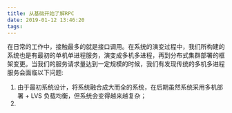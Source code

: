 ```yaml
---
title: 从基础开始了解RPC
date: 2019-01-12 13:46:20
tags:
---
```


在日常的工作中，接触最多的就是接口调用。在系统的演变过程中，我们所构建的系统也是有最初的单机单进程服务，演变成多机多进程，再到分布式集群部署的框架变更。当我们的服务请求量达到一定规模的时候，我们有发现传统的多机多进程服务会面临以下问题:
1. 由于最初系统设计，将系统融合成大而全的系统，在后期虽然系统采用多机部署 + LVS 负载均衡，但系统会变得越来越复杂；
2. 